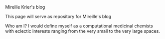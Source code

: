 Mireille Krier's blog

This page will serve as repository for Mireille's blog

Who am I? I would define myself as a computational medicinal chemists with eclectic interests ranging from the very small to the very large spaces.
